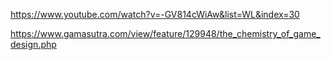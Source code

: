 https://www.youtube.com/watch?v=-GV814cWiAw&list=WL&index=30

https://www.gamasutra.com/view/feature/129948/the_chemistry_of_game_design.php
